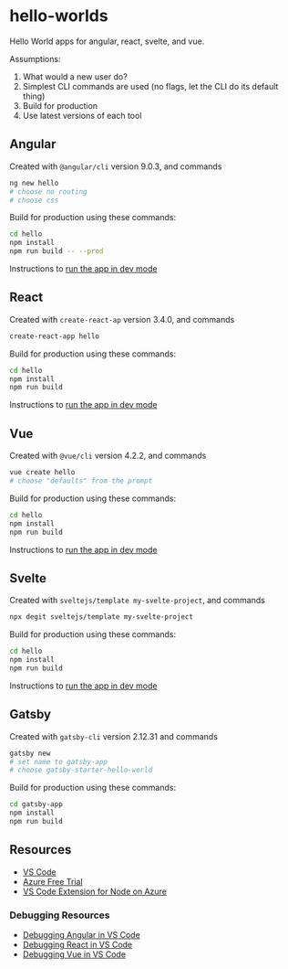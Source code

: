 # hello-worlds

Hello World apps for angular, react, svelte, and vue.

Assumptions:

1. What would a new user do?
1. Simplest CLI commands are used (no flags, let the CLI do its default thing)
1. Build for production
1. Use latest versions of each tool

## Angular

Created with `@angular/cli` version 9.0.3, and commands

```bash
ng new hello
# choose no routing
# choose css
```

Build for production using these commands:

```bash
cd hello
npm install
npm run build -- --prod
```

Instructions to [run the app in dev mode](https://github.com/johnpapa/hello-worlds/tree/master/angular/hello)

## React

Created with `create-react-ap` version 3.4.0, and commands

```bash
create-react-app hello
```

Build for production using these commands:

```bash
cd hello
npm install
npm run build
```

Instructions to [run the app in dev mode](https://github.com/johnpapa/hello-worlds/tree/master/react/hello)

## Vue

Created with `@vue/cli` version 4.2.2, and commands

```bash
vue create hello
# choose "defaults" from the prompt
```

Build for production using these commands:

```bash
cd hello
npm install
npm run build
```

Instructions to [run the app in dev mode](https://github.com/johnpapa/hello-worlds/tree/master/vue/hello)

## Svelte

Created with `sveltejs/template my-svelte-project`, and commands

```bash
npx degit sveltejs/template my-svelte-project
```

Build for production using these commands:

```bash
cd hello
npm install
npm run build
```

Instructions to [run the app in dev mode](https://github.com/johnpapa/hello-worlds/tree/master/svelte/hello)

## Gatsby

Created with `gatsby-cli` version 2.12.31 and commands

```bash
gatsby new
# set name to gatsby-app
# choose gatsby-starter-hello-world
```

Build for production using these commands:

```bash
cd gatsby-app
npm install
npm run build
```

## Resources

- [VS Code](https://code.visualstudio.com?wt.mc_id=helloworlds-github-jopapa)
- [Azure Free Trial](https://azure.microsoft.com/en-us/free/?wt.mc_id=helloworlds-github-jopapa)
- [VS Code Extension for Node on Azure](https://marketplace.visualstudio.com/items?itemName=ms-vscode.vscode-node-azure-pack&WT.mc_id=helloworlds-github-jopapa)

### Debugging Resources

- [Debugging Angular in VS Code](https://code.visualstudio.com/docs/nodejs/angular-tutorial?wt.mc_id=helloworlds-github-jopapa)
- [Debugging React in VS Code](https://code.visualstudio.com/docs/nodejs/reactjs-tutorial?wt.mc_id=helloworlds-github-jopapa)
- [Debugging Vue in VS Code](https://code.visualstudio.com/docs/nodejs/vuejs-tutorial?wt.mc_id=helloworlds-github-jopapa)
